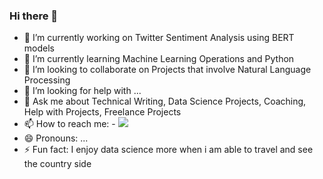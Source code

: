 ### Hi there 👋


- 🔭 I’m currently working on Twitter Sentiment Analysis using BERT models
- 🌱 I’m currently learning Machine Learning Operations and Python
- 👯 I’m looking to collaborate on Projects that involve Natural Language Processing
- 🤔 I’m looking for help with ...
- 💬 Ask me about Technical Writing, Data Science Projects, Coaching, Help with Projects, Freelance Projects 
- 📫 How to reach me:
      - <img src="{https://img.shields.io/badge/Twitter-1DA1F2?style=for-the-badge&logo=twitter&logoColor=white}" /> 
- 😄 Pronouns: ...
- ⚡ Fun fact: I enjoy data science more when i am able to travel and see the country side


